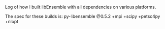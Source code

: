 Log of how I built libEnsemble with all dependencies on various platforms.

The spec for these builds is:
py-libensemble @0.5.2 +mpi +scipy +petsc4py +nlopt
